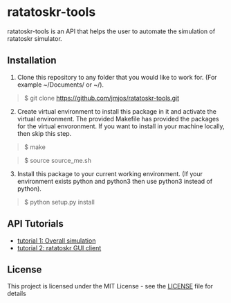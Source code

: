 # ratatoskr-tools
ratatoskr-tools is an API that helps the user to automate the simulation of ratatoskr simulator.

## Installation
1. Clone this repository to any folder that you would like to work for. (For example ~/Documents/ or ~/).
> $ git clone https://github.com/jmjos/ratatoskr-tools.git

2. Create virtual environment to install this package in it and activate the virtual environment. The provided Makefile has provided the packages for the virtual envoronment. If you want to install in your machine locally, then skip this step.
> $ make

> $ source source_me.sh

3. Install this package to your current working environment. (If your environment exists python and python3 then use python3 instead of python).
> $ python setup.py install

## API Tutorials
- [tutorial 1: Overall simulation](./tutorials/tutorial1.md)
- [tutorial 2: ratatoskr GUI client](./tutorials/tutorial2.md)


## License
This project is licensed under the MIT License - see the [LICENSE](./LICENSE) file for details